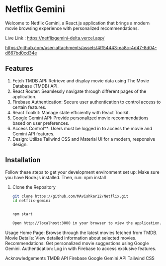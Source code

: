 # Netflix Gemini

Welcome to Netflix Gemini, a React.js application that brings a modern movie browsing experience with personalized recommendations.

Live Link : https://netflixgemini-delta.vercel.app/




https://github.com/user-attachments/assets/4ff54443-ea8c-4d47-8d04-d667bd0cd34e
















## Features

1. Fetch TMDB API: Retrieve and display movie data using The Movie Database (TMDB) API.
2. React Router: Seamlessly navigate through different pages of the application.
3. Firebase Authentication: Secure user authentication to control access to certain features.
4. React Toolkit: Manage state efficiently with React Toolkit.
5. Google Gemini API: Provide personalized movie recommendations based on user preferences.
6. Access Control**: Users must be logged in to access the movie and Gemini API features.
7. Design: Utilize Tailwind CSS and Material UI for a modern, responsive design.

## Installation

Follow these steps to get your development environment set up:
Make sure you have Node.js installed. Then, run:
npm install


1. Clone the Repository

   ```bash
   git clone https://github.com/MAvishkar12/Netflix.git
   cd netflix-gemini


   npm start

   Open http://localhost:3000 in your browser to view the application.

Usage
Home Page: Browse through the latest movies fetched from TMDB.
Movie Details: View detailed information about selected movies.
Recommendations: Get personalized movie suggestions using Google Gemini.
Authentication: Log in with Firebase to access exclusive features.

Acknowledgements
TMDB API
Firebase
Google Gemini API
Tailwind CSS
